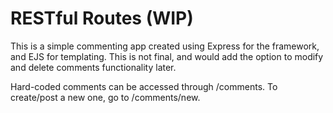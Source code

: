 # RESTful Routes (WIP)

This is a simple commenting app created using Express for the framework, and EJS for templating. This is not final, and would add the option to modify and delete comments functionality later.

Hard-coded comments can be accessed through /comments.
To create/post a new one, go to /comments/new.
